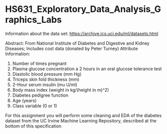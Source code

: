 # HS631_Exploratory_Data_Analysis_Graphics_Labs

Information about the data set: https://archive.ics.uci.edu/ml/datasets.html

Abstract: From National Institute of Diabetes and Digestive and Kidney Diseases; Includes cost data (donated by Peter Turney)
Attribute Information:
1. Number of times pregnant
2. Plasma glucose concentration a 2 hours in an oral glucose tolerance test
3. Diastolic blood pressure (mm Hg)
4. Triceps skin fold thickness (mm)
5. 2-Hour serum insulin (mu U/ml)
6. Body mass index (weight in kg/(height in m)^2)
7. Diabetes pedigree function
8. Age (years)
9. Class variable (0 or 1)


For this assignment you will perform some cleaning and EDA of the diabetes dataset from the UC Irvine Machine Learning Repository, described at the bottom of this specification
